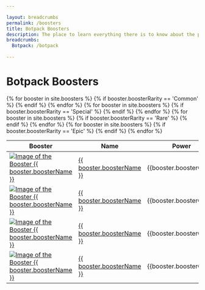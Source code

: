 ```yaml
---

layout: breadcrumbs
permalink: /boosters
title: Botpack Boosters
description: The place to learn everything there is to know about the powerful Boosters you can find and use in Botworld Adventure!
breadcrumbs:
  Botpack: /botpack
  
---
```



# Botpack Boosters

<table class="collection-list">
  <thead>
    <tr>
      <th>Booster</th>
      <th>Name</th>
      <th>Power</th>
      <th>Description</th>
      <th>Overview</th>
    </tr>
  </thead>
  <tbody>
    {% for booster in site.boosters %}
	    {% if booster.boosterRarity == 'Common' %}
		  <tr class="collection-list-entry rarity_{{booster.boosterRarity}}">
		      <td class="table-pic">
			 <a href="{{ site.baseurl }}{{ booster.url }}" title="Everything about the Booster {{ booster.boosterName }}"> 
				<img src="{{ booster.imageUrl }}" alt="Image of the Booster {{ booster.boosterName }}"> 
			 </a>
		      </td>
		      <td>
			      <a href="{{ site.baseurl }}{{ booster.url }}" title="Everything about the Booster {{ booster.boosterName }}"> {{ booster.boosterName }} </a>
		      </td>
					<td>{{booster.boosterCost}}</td>
					<td class="overview">{{booster.boosterDescription}}</td>
		      <td class="overview">{{booster.boosterOpinion}}</td>
		    </tr>
		{% endif %}
    {% endfor %}
    {% for booster in site.boosters %}
	    {% if booster.boosterRarity == 'Special' %}
		  <tr class="collection-list-entry rarity_{{booster.boosterRarity}}">
		      <td class="table-pic">
					 <a href="{{ site.baseurl }}{{ booster.url }}" title="Everything about the Booster {{ booster.boosterName }}"> 
						<img src="{{ booster.imageUrl }}" alt="Image of the Booster {{ booster.boosterName }}"> 
					 </a>
		      </td>
		      <td>
			      <a href="{{ site.baseurl }}{{ booster.url }}" title="Everything about the Booster {{ booster.boosterName }}"> {{ booster.boosterName }} </a>
		      </td>
					<td>{{booster.boosterCost}}</td>
					<td class="overview">{{booster.boosterDescription}}</td>
		      <td class="overview">{{booster.boosterOpinion}}</td>
		    </tr>
		{% endif %}
    {% endfor %}
    {% for booster in site.boosters %}
	    {% if booster.boosterRarity == 'Rare' %}
		  <tr class="collection-list-entry rarity_{{booster.boosterRarity}}">
		      <td class="table-pic">
			 <a href="{{ site.baseurl }}{{ booster.url }}" title="Everything about the Booster {{ booster.boosterName }}"> 
				<img src="{{ booster.imageUrl }}" alt="Image of the Booster {{ booster.boosterName }}"> 
			 </a>
		      </td>
		      <td>
			      <a href="{{ site.baseurl }}{{ booster.url }}" title="Everything about the Booster {{ booster.boosterName }}"> {{ booster.boosterName }} </a>
		      </td>
					<td>{{booster.boosterCost}}</td>
					<td class="overview">{{booster.boosterDescription}}</td>
		      <td class="overview">{{booster.boosterOpinion}}</td>
		    </tr>
		{% endif %}
    {% endfor %}
    {% for booster in site.boosters %}
	    {% if booster.boosterRarity == 'Epic' %}
		  <tr class="collection-list-entry rarity_{{booster.boosterRarity}}">
		      <td class="table-pic">
			 <a href="{{ site.baseurl }}{{ booster.url }}" title="Everything about the Booster {{ booster.boosterName }}"> 
				<img src="{{ booster.imageUrl }}" alt="Image of the Booster {{ booster.boosterName }}"> 
			 </a>
		      </td>
		      <td>
			      <a href="{{ site.baseurl }}{{ booster.url }}" title="Everything about the Booster {{ booster.boosterName }}"> {{ booster.boosterName }} </a>
		      </td>
					<td>{{booster.boosterCost}}</td>
					<td class="overview">{{booster.boosterDescription}}</td>
		      <td class="overview">{{booster.boosterOpinion}}</td>
		    </tr>
		{% endif %}
    {% endfor %}
  </tbody>
</table>


<div markdown="1" class=" ghcms ghcms-main">


</div>
